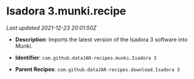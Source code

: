 # Isadora 3.munki.recipe

_Last updated 2021-12-23 20:01:50Z_

- **Description**: Imports the latest version of the Isadora 3 software into Munki.

- **Identifier**: `com.github.dataJAR-recipes.munki.Isadora 3`

- **Parent Recipes**: `com.github.dataJAR-recipes.download.Isadora 3`
